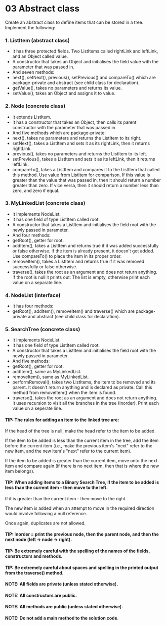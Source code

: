 # 03 Abstract class
Create an abstract class to define items that can be stored in a tree.
Implement the following:

### 1. ListItem (abstract class)
- It has three protected fields. Two ListItems called rightLink and leftLink, and an Object called value.
- A constructor that takes an Object and initialises the field value with the parameter that was passed in.
- And seven methods:
- next(), setNext(), previous(), setPrevious() and compareTo() which are package-private and abstract (see child class for declaration).
- getValue(), takes no parameters and returns its value.
- setValue(), takes an Object and assigns it to value.


### 2. Node (concrete class)
- It extends ListItem.
- It has a constructor that takes an Object, then calls its parent constructor with the parameter that was passed in.
- And five methods which are package-private:
- next(), takes no parameters and returns the ListItem to its right.
- setNext(), takes a ListItem and sets it as its rightLink, then it returns rightLink.
- previous(), takes no parameters and returns the ListItem to its left.
- setPrevious(), takes a ListItem and sets it as its leftLink, then it returns leftLink.
- compareTo(), takes a ListItem and compares it to the ListItem that called this method. Use value from ListItem for comparison. If this value is greater than the value that was passed in, then it should return a number greater than zero. If vice versa, then it should return a number less than zero, and zero if equal.

### 3. MyLinkedList (concrete class)

- It implements NodeList.
- It has one field of type ListItem called root.
- A constructor that takes a ListItem and initialises the field root with the newly passed in parameter.
- And four methods:
- getRoot(), getter for root.
- addItem(), takes a ListItem and returns true if it was added successfully or false otherwise. If the item is already present, it doesn't get added. Use compareTo() to place the item in its proper order.
- removeItem(), takes a ListItem and returns true if it was removed successfully or false otherwise.
- traverse(), takes the root as an argument and does not return anything. If the root is null it prints out: The list is empty, otherwise print each value on a separate line.

### 4. NodeList (interface)
- It has four methods:
- getRoot(), addItem(), removeItem() and traverse() which are package-private and abstract (see child class for declaration).
### 5. SearchTree (concrete class)
- It implements NodeList.
- It has one field of type ListItem called root.
- A constructor that takes a ListItem and initialises the field root with the newly passed in parameter.
- And five methods:
- getRoot(), getter for root.
- addItem(), same as MyLinkedList.
- removeItem(), same as MyLinkedList.
- performRemoval(), takes two ListItems, the item to be removed and its parent. It doesn't return anything and is declared as private. Call this method from removeItem() when the item is found.
- traverse(), takes the root as an argument and does not return anything. It uses recursion to visit all the branches in the tree (Inorder). Print each value on a seperate line.
#### TIP: The rules for adding an item to the linked tree are:

If the head of the tree is null, make the head refer to the item to be added.

If the item to be added is less than the current item in the tree, add the item before the current item (i.e., make the previous item's "next" refer to the new item, and the new item's "next" refer to the current item).

If the item to be added is greater than the current item, move onto the next item and compare again (if there is no next item, then that is where the new item belongs).

#### TIP: When adding items to a Binary Search Tree, if the item to be added is less than the current item - then move to the left.

If it is greater than the current item - then move to the right.

The new item is added when an attempt to move in the required direction would involve following a null reference.

Once again, duplicates are not allowed.

#### TIP: Inorder = print the previous node, then the parent node, and then the next node (left -> node -> right).

#### TIP: Be extremely careful with the spelling of the names of the fields, constructors and methods.

#### TIP: Be extremely careful about spaces and spelling in the printed output from the traverse() method.

#### NOTE: All fields are private (unless stated otherwise).

#### NOTE: All constructors are public.

#### NOTE: All methods are public (unless stated otherwise).

#### NOTE: Do not add a main method to the solution code.